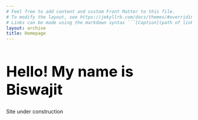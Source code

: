 ```yaml
---
# Feel free to add content and custom Front Matter to this file.
# To modify the layout, see https://jekyllrb.com/docs/themes/#overriding-theme-defaults
# Links can be made using the markdown syntax ```[Caption](path of link)``` but jekyll also knows how to deal with HTML syntax in these files as well.
layout: archive
title: Homepage
---
```


 <h1 style="color:black;font-size:40px;"> <b> Hello! My name is Biswajit </b> </h1>      




Site under construction
